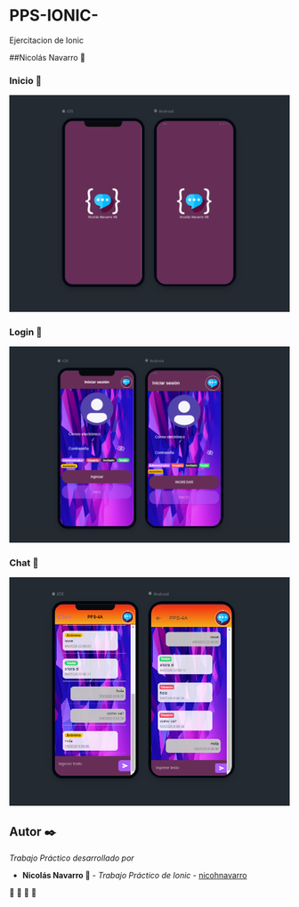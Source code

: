 # PPS-IONIC-
Ejercitacion de Ionic

##Nicolás Navarro 🚀


### Inicio 🏥

![principal](https://github.com/nicohnavarro/pps-chat-universitario/blob/master/src/assets/readme/inicio.PNG)


### Login 🏥

![principal](https://github.com/nicohnavarro/pps-chat-universitario/blob/master/src/assets/readme/login.PNG)


### Chat 🏥

![principal](https://github.com/nicohnavarro/pps-chat-universitario/blob/master/src/assets/readme/chat.PNG)



## Autor ✒️

_Trabajo Práctico desarrollado por_

* **Nicolás Navarro 🚀** - *Trabajo Práctico de Ionic* - [nicohnavarro](https://github.com/nicohnavarro)

 🍺  🍺  🍺  🍺 